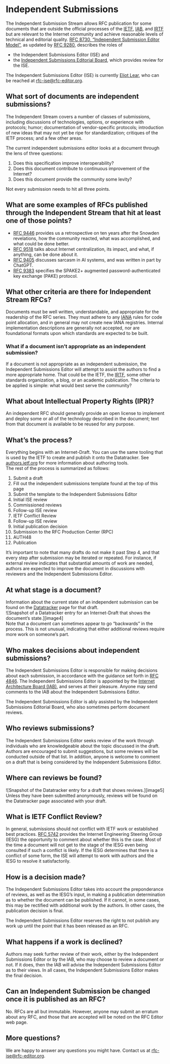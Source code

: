 # Independent Submissions

The Independent Submission Stream allows RFC publication for some documents that are outside the official processes of the [IETF](https://www.ietf.org/), [IAB](https://www.iab.com/), and [IRTF](https://www.irtf.org/) but are relevant to the Internet community and achieve reasonable levels of technical and editorial quality. [RFC 8730, “Independent Submission Editor Model”](/info/rfc8730/), as updated by [RFC 9280](/info/rfc9280/), describes the roles of

- the Independent Submissions Editor (ISE) and
- the [Independent Submissions Editorial Board](#independent-submissions-editorial-board), which provides review for the ISE.

The Independent Submissions Editor (ISE) is currently [Eliot Lear](https://datatracker.ietf.org/person/lear@lear.ch), who can be reached at [rfc-ise@rfc-editor.org](mailto:rfc-ise@rfc-editor.org).

## What sort of documents are independent submissions?

The Independent Stream covers a number of classes of submissions, including discussions of technologies, options, or experience with protocols; humor; documentation of vendor-specific protocols; introduction of new ideas that may not yet be ripe for standardization; critiques of the IETF process; and a few other areas.

The current independent submissions editor looks at a document through the lens of three questions:

1. Does this specification improve interoperability?
2. Does this document contribute to continuous improvement of the Internet?
3. Does this document provide the community some levity?

Not every submission needs to hit all three points.

## What are some examples of RFCs published through the Independent Stream that hit at least one of those points?

- [RFC 9446](/rfc/rfc9446/) provides us a retrospective on ten years after the Snowden revelations, how the community reacted, what was accomplished, and what could be done better.
- [RFC 9518](/rfc/rfc9518/) talks about Internet centralization, its impact, and what, if anything, can be done about it.
- [RFC 9405](/rfc/rfc9405/) discusses sarcasm in AI systems, and was written in part by ChatGPT.
- [RFC 9383](/rfc/rfc9383/) specifies the SPAKE2+ augmented password-authenticated key exchange (PAKE) protocol.

## What other criteria are there for Independent Stream RFCs?

Documents must be well written, understandable, and appropriate for the readership of the RFC series. They must adhere to any [IANA](https://iana.org/) rules for code point allocation, and in general may not create new IANA registries. Internal implementation descriptions are generally not accepted, nor are foundational formats upon which standards are expected to be built.

### What if a document isn’t appropriate as an independent submission?

If a document is not appropriate as an independent submission, the Independent Submissions Editor will attempt to assist the authors to find a more appropriate home. That could be the IETF, the [IRTF](https://irtf.org/), some other standards organization, a blog, or an academic publication. The criteria to be applied is simple: what would best serve the community?

## What about Intellectual Property Rights (IPR)?

An independent RFC should generally provide an open license to implement and deploy some or all of the technology described in the document; text from that document is available to be reused for any purpose.

## What’s the process?

Everything begins with an Internet-Draft. You can use the same tooling that is used by the IETF to create and publish it onto the Datatracker. See [authors.ietf.org](https://authors.ietf.org) for more information about authoring tools.  
The rest of the process is summarized as follows:

1. Submit a draft
2. Fill out the independent submissions template found at the top of this page
3. Submit the template to the Independent Submissions Editor
4. Initial ISE review
5. Commissioned reviews
6. Follow-up ISE review
7. IETF Conflict Review
8. Follow-up ISE review
9. Initial publication decision
10. Submission to the RFC Production Center (RPC)
11. AUTH48
12. Publication

It’s important to note that many drafts do not make it past Step 4, and that every step after submission may be iterated or repeated. For instance, if external review indicates that substantial amounts of work are needed, authors are expected to improve the document in discussions with reviewers and the Independent Submissions Editor.

## At what stage is a document?

Information about the current state of an independent submission can be found on the [Datatracker](https://datatracker.ietf.org/) page for that draft.  
![Snapshot of a Datatracker entry for an Internet-Draft that shows the document’s state.][image4]  
Note that a document can sometimes appear to go “backwards” in the process. This is not unusual, indicating that either additional reviews require more work on someone’s part.

## Who makes decisions about independent submissions?

The Independent Submissions Editor is responsible for making decisions about each submission, in accordance with the guidance set forth in [RFC 4846](/rfc/rfc4846/). The Independent Submissions Editor is appointed by the [Internet Architecture Board (IAB)](https://iab.org/), and serves at their pleasure. Anyone may send comments to the IAB about the Independent Submissions Editor.

The Independent Submissions Editor is ably assisted by the Independent Submissions Editorial Board, who also sometimes perform document reviews.

## Who reviews submissions?

The Independent Submissions Editor seeks review of the work through individuals who are knowledgeable about the topic discussed in the draft. Authors are encouraged to submit suggestions, but some reviews will be conducted outside of that list. In addition, anyone is welcome to comment on a draft that is being considered by the Independent Submissions Editor.

## Where can reviews be found?

![Snapshot of the Datatracker entry for a draft that shows reviews.][image5]  
Unless they have been submitted anonymously, reviews will be found on the Datatracker page associated with your draft.

## What is IETF Conflict Review?

In general, submissions should not conflict with IETF work or established best practices. [RFC 5742](/rfc/rfc5742/) provides the Internet Engineering Steering Group (IESG) the opportunity to comment about whether this is the case. Most of the time a document will not get to the stage of the IESG even being consulted if such a conflict is likely. If the IESG determines that there is a conflict of some form, the ISE will attempt to work with authors and the IESG to resolve it satisfactorily.

## How is a decision made?

The Independent Submissions Editor takes into account the preponderance of reviews, as well as the IESG’s input, in making a publication determination as to whether the document can be published. If it cannot, in some cases, this may be rectified with additional work by the authors. In other cases, the publication decision is final.

The Independent Submissions Editor reserves the right to not publish any work up until the point that it has been released as an RFC.

## What happens if a work is declined?

Authors may seek further review of their work, either by the Independent Submissions Editor or by the IAB, who may choose to review a document or not. If it does, then the IAB will advise the Independent Submissions Editor as to their views. In all cases, the Independent Submissions Editor makes the final decision.

## Can an Independent Submission be changed once it is published as an RFC?

No. RFCs are all but immutable. However, anyone may submit an erratum about any RFC, and those that are accepted will be noted on the RFC Editor web page.

## More questions?

We are happy to answer any questions you might have. Contact us at [rfc-ise@rfc-editor.org](mailto:rfc-ise@rfc-editor.org).
